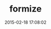 ---
layout: post
title:  "formize"
repo:   "burisu/formize"
date:   2015-02-18 17:08:02
gemurl: http://github.com/burisu/formize
---